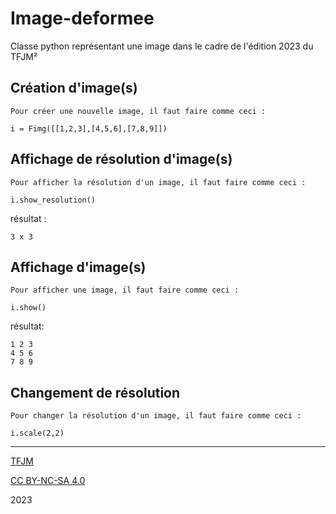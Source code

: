 # Image-deformee
 Classe python représentant une image dans le cadre de l'édition 2023 du TFJM²
 
 ## Création d'image(s) 
    Pour créer une nouvelle image, il faut faire comme ceci : 

    i = Fimg([[1,2,3],[4,5,6],[7,8,9]])

##  Affichage de résolution d'image(s)
    Pour afficher la résolution d'un image, il faut faire comme ceci :
    
    i.show_resolution()
    
résultat : 
    
    3 x 3

## Affichage d'image(s)
    Pour afficher une image, il faut faire comme ceci : 
    
    i.show()

résultat:

    1 2 3
    4 5 6
    7 8 9

## Changement de résolution 
    Pour changer la résolution d'un image, il faut faire comme ceci : 
    
    i.scale(2,2)

---
[TFJM](https://tfjm.org/)


[CC BY-NC-SA 4.0](https://creativecommons.org/licenses/by-nc-sa/4.0/)

2023
